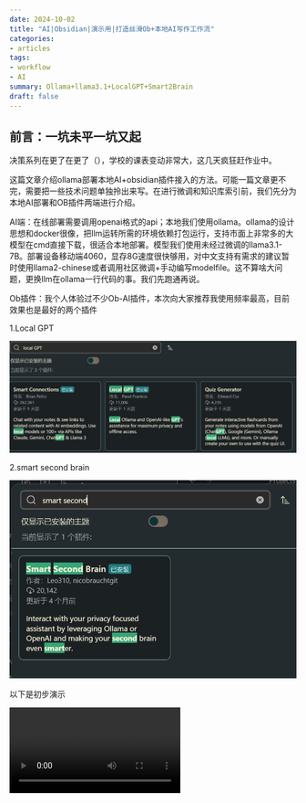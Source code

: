 ```yaml
---
date: 2024-10-02
title: "AI|Obsidian|演示用|打造丝滑Ob+本地AI写作工作流"
categories: 
- articles
tags: 
- workflow
- AI
summary: Ollama+llama3.1+LocalGPT+Smart2Brain
draft: false
---
```


## 前言：一坑未平一坑又起

决策系列在更了在更了（），学校的课表变动非常大，这几天疯狂赶作业中。

这篇文章介绍ollama部署本地AI+obsidian插件接入的方法。可能一篇文章更不完，需要把一些技术问题单独拎出来写。在进行微调和知识库索引前，我们先分为本地AI部署和OB插件两端进行介绍。

AI端：在线部署需要调用openai格式的api；本地我们使用ollama。ollama的设计思想和docker很像，把llm运转所需的环境依赖打包运行，支持市面上非常多的大模型在cmd直接下载，很适合本地部署。模型我们使用未经过微调的llama3.1-7B。部署设备移动端4060，显存8G速度很快够用，对中文支持有需求的建议暂时使用llama2-chinese或者调用社区微调+手动编写modelfile。这不算啥大问题，更换llm在ollama一行代码的事。我们先跑通再说。

Ob插件：我个人体验过不少Ob-AI插件，本次向大家推荐我使用频率最高，目前效果也是最好的两个插件

1.Local GPT

![LocalGPT](localgpt.png)

2.smart second brain

![alt text](image.png)

以下是初步演示

<video controls src="Obsidian AI plugins workflow.mp4" title="Title"></video>
